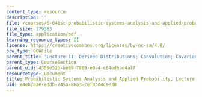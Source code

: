 ```yaml
---
content_type: resource
description: ''
file: /courses/6-041sc-probabilistic-systems-analysis-and-applied-probability-fall-2013/e4eb782ee3db745a86a3cef03d4c9e30_MIT6_041SCF13_L11.pdf
file_size: 179383
file_type: application/pdf
learning_resource_types: []
license: https://creativecommons.org/licenses/by-nc-sa/4.0/
ocw_type: OCWFile
parent_title: 'Lecture 11: Derived Distributions; Convolution; Covariance and Correlation'
parent_type: CourseSection
parent_uid: 4359e52b-be89-7809-e0a4-c64ed6ae4af7
resourcetype: Document
title: Probabilistic Systems Analysis and Applied Probability, Lecture 11
uid: e4eb782e-e3db-745a-86a3-cef03d4c9e30
---
```


